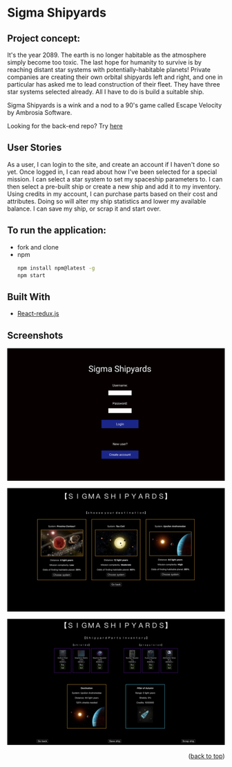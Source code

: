 # Sigma Shipyards


## Project concept: 

It's the year 2089. The earth is no longer habitable as the atmosphere simply become too toxic. The last hope for humanity to survive is by reaching distant star systems with potentially-habitable planets! Private companies are creating their own orbital shipyards left and right, and one in particular has asked me to lead construction of their fleet. They have three star systems selected already. All I have to do is build a suitable ship.

Sigma Shipyards is a wink and a nod to a 90's game called Escape Velocity by Ambrosia Software.

Looking for the back-end repo? Try [here](https://github.com/Ian-Ennis/sigma_shipyards_rails_api)


## User Stories

As a user, I can login to the site, and create an account if I haven't done so yet. Once logged in, I can read about how I've been selected for a special mission. I can select a star system to set my spaceship parameters to. I can then select a pre-built ship or create a new ship and add it to my inventory. Using credits in my account, I can purchase parts based on their cost and attributes. Doing so will alter my ship statistics and lower my available balance. I can save my ship, or scrap it and start over.


## To run the application:
* fork and clone 
* npm
  ```sh
  npm install npm@latest -g
  npm start
  ```


## Built With

* [React-redux.js](https://react-redux.js.org/)


## Screenshots
![Login](https://github.com/Ian-Ennis/sigma_shipyards/blob/main/public/deliverables/login.png)

![Mission_Select](https://github.com/Ian-Ennis/sigma_shipyards/blob/main/public/deliverables/mission_select.png)

![Shipyard](https://github.com/Ian-Ennis/sigma_shipyards/blob/main/public/deliverables/shipyard.png)


<p align="right">(<a href="#top">back to top</a>)</p>
